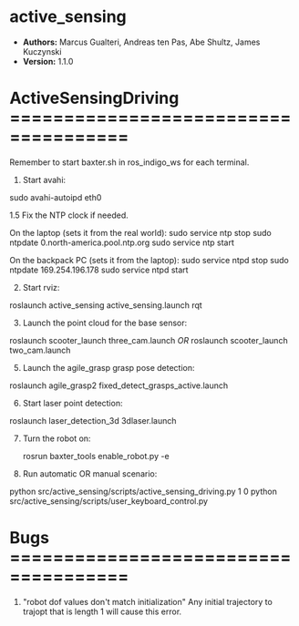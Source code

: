 # active_sensing

* **Authors:** Marcus Gualteri, Andreas ten Pas, Abe Shultz, James Kuczynski
* **Version:** 1.1.0


# ActiveSensingDriving =====================================

Remember to start baxter.sh in ros_indigo_ws for each terminal.

1. Start avahi:

  sudo avahi-autoipd eth0

1.5 Fix the NTP clock if needed. 

  On the laptop (sets it from the real world):
  sudo service ntp stop
  sudo ntpdate 0.north-america.pool.ntp.org
  sudo service ntp start

  On the backpack PC (sets it from the laptop):
  sudo service ntpd stop
  sudo ntpdate 169.254.196.178
  sudo service ntpd start

2. Start rviz:
   
  roslaunch active_sensing active_sensing.launch
  rqt
   
3. Launch the point cloud for the base sensor:

  roslaunch scooter_launch three_cam.launch
  *OR*
  roslaunch scooter_launch two_cam.launch

5. Launch the agile_grasp grasp pose detection:

  roslaunch agile_grasp2 fixed_detect_grasps_active.launch

6. Start laser point detection:

  roslaunch laser_detection_3d 3dlaser.launch

7. Turn the robot on:

   rosrun baxter_tools enable_robot.py -e

8. Run automatic OR manual scenario:
   
  python src/active_sensing/scripts/active_sensing_driving.py 1 0
  python src/active_sensing/scripts/user_keyboard_control.py

# Bugs =====================================

 1. "robot dof values don't match initialization"
   Any initial trajectory to trajopt that is length 1 will cause this error.

